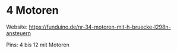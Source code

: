 # 4 Motoren

Website: <https://funduino.de/nr-34-motoren-mit-h-bruecke-l298n-ansteuern>

Pins:
4 bis 12 mit Motoren
